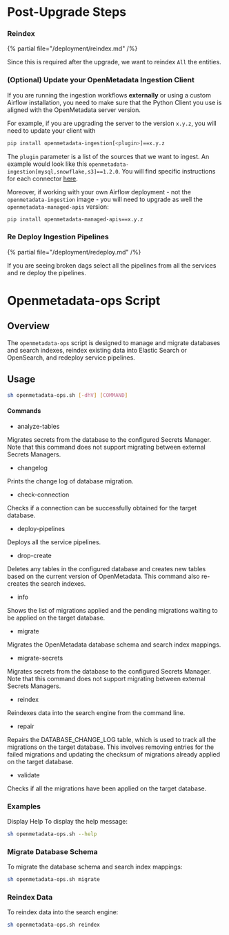 # Post-Upgrade Steps

### Reindex

{% partial file="/deployment/reindex.md" /%}

Since this is required after the upgrade, we want to reindex `All` the entities.

### (Optional) Update your OpenMetadata Ingestion Client

If you are running the ingestion workflows **externally** or using a custom Airflow installation, you need to make sure that the Python Client you use is aligned
with the OpenMetadata server version.

For example, if you are upgrading the server to the version `x.y.z`, you will need to update your client with

```bash
pip install openmetadata-ingestion[<plugin>]==x.y.z
```

The `plugin` parameter is a list of the sources that we want to ingest. An example would look like this `openmetadata-ingestion[mysql,snowflake,s3]==1.2.0`.
You will find specific instructions for each connector [here](/connectors).

Moreover, if working with your own Airflow deployment - not the `openmetadata-ingestion` image - you will need to upgrade
as well the `openmetadata-managed-apis` version:

```bash
pip install openmetadata-managed-apis==x.y.z
```

### Re Deploy Ingestion Pipelines

{% partial file="/deployment/redeploy.md" /%}

If you are seeing broken dags select all the pipelines from all the services and re deploy the pipelines.

# Openmetadata-ops Script

## Overview

The `openmetadata-ops` script is designed to manage and migrate databases and search indexes, reindex existing data into Elastic Search or OpenSearch, and redeploy service pipelines.

## Usage

``` bash
sh openmetadata-ops.sh [-dhV] [COMMAND]
```

#### Commands
* analyze-tables 

Migrates secrets from the database to the configured Secrets Manager. Note that this command does not support migrating between external Secrets Managers.

* changelog

Prints the change log of database migration.

* check-connection

Checks if a connection can be successfully obtained for the target database.

* deploy-pipelines

Deploys all the service pipelines.

* drop-create

Deletes any tables in the configured database and creates new tables based on the current version of OpenMetadata. This command also re-creates the search indexes.

* info

Shows the list of migrations applied and the pending migrations waiting to be applied on the target database.

* migrate

Migrates the OpenMetadata database schema and search index mappings.

* migrate-secrets

Migrates secrets from the database to the configured Secrets Manager. Note that this command does not support migrating between external Secrets Managers.

* reindex

Reindexes data into the search engine from the command line.

* repair

Repairs the DATABASE_CHANGE_LOG table, which is used to track all the migrations on the target database. This involves removing entries for the failed migrations and updating the checksum of migrations already applied on the target database.

* validate

Checks if all the migrations have been applied on the target database.

### Examples

Display Help To display the help message:

```bash
sh openmetadata-ops.sh --help
```

### Migrate Database Schema

To migrate the database schema and search index mappings:
```bash
sh openmetadata-ops.sh migrate
```

### Reindex Data

To reindex data into the search engine:
```bash
sh openmetadata-ops.sh reindex
```

